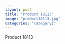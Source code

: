 ```yaml
---
layout: post
title: "Product 18113"
image: "product18113.jpg"
categories: "category1"
---
```

Product 18113
